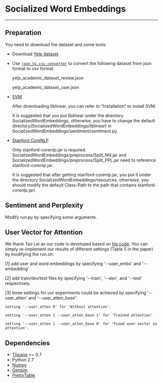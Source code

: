 # Socialized Word Embeddings
---------------
## Preparation
You need to download the dataset and some tools:
* Download [Yelp dataset](https://www.yelp.com/dataset_challenge/dataset)

* Use [`json_to_csv_converter`](https://github.com/Yelp/dataset-examples) to convert the following dataset from json format to csv format:
  
  yelp_academic_dataset_review.json
  
  yelp_academic_dataset_user.json

* [SVM](https://github.com/cjlin1/liblinear)
  
  After downloading liblinear, you can refer to “Installation” to install SVM.
  
  It is suggested that you put liblinear under the directory SocializedWordEmbeddings, otherwise, you have to change the default directory(SocializedWordEmbeddings/liblinear) in SocializedWordEmbeddings/sentiment/sentiment.py.

* [Stanford CoreNLP](https://github.com/stanfordnlp/CoreNLP)
  
  Only stanford-corenlp.jar is required. SocializedWordEmbeddings/preprocess/Split_NN.jar and    SocializedWordEmbeddings/preprocess/Split_PPL.jar need to reference stanford-corenlp.jar. 
  
  It is suggested that after getting stanford-corenlp.jar, you put it under the directory SocializedWordEmbeddings/resources, otherwise, you should modify the default Class-Path to the path that contains stanford-corenlp.jar)

## Sentiment and Perplexity

Modify run.py by specifying some arguments.

## User Vector for Attention

We thank Tao Lei as our code is developed based on [his code](https://github.com/taolei87/rcnn/tree/master/code).
You can simply re-implement our results of different settings (Table 5 in the paper) by modifying the run.sh: 

[1] add user and word embeddings by specifying '--user_embs' and '--embedding'

[2] add train/dev/test files by specifying '--train', '--dev', and '--test' respectively.

[3] three settings for our experiments could be achieved by specifying '--user_atten' and '--user_atten_base':

    setting '--user_atten 0' for 'Without attention'.
    
    setting '--user_atten 1 --user_atten_base 1' for 'Trained attention'
    
    setting '--user_atten 1 --user_atten_base 0' for 'Fixed user vector as attention'.

## Dependencies

* [Theano](http://deeplearning.net/software/theano/) >= 0.7 
* Python 2.7 
* [Numpy](http://www.numpy.org) 
* [Gensim](https://radimrehurek.com/gensim/install.html)
* [PrettyTable](https://pypi.python.org/pypi/PrettyTable)
